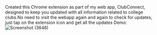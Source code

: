 Created this Chrome extension as part of my web app, ClubConnect, designed to keep you updated with all information related to college clubs.No need to visit the webapp again and again to check for updates, just tap on the extension icon and get all the updates
Demo:
![Screenshot (3646)](https://github.com/sumitt-kun/ChromeExtension-ClubConnect/assets/123968705/ebf25686-1db3-4846-bc10-e2136a9b810b)
